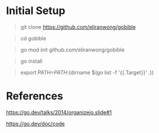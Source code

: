 # Initial Setup

> git clone https://github.com/eliranwong/gobible

> cd gobible

> go mod init github.com/eliranwong/gobible

> go install

> export PATH=$PATH:$(dirname $(go list -f '{{.Target}}' .))

# References

https://go.dev/talks/2014/organizeio.slide#1

https://go.dev/doc/code
